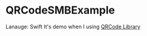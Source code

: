 # QRCodeSMBExample

Lanauge: Swift
It's demo when I using [QRCode Library](https://github.com/dagronf/QRCode)
